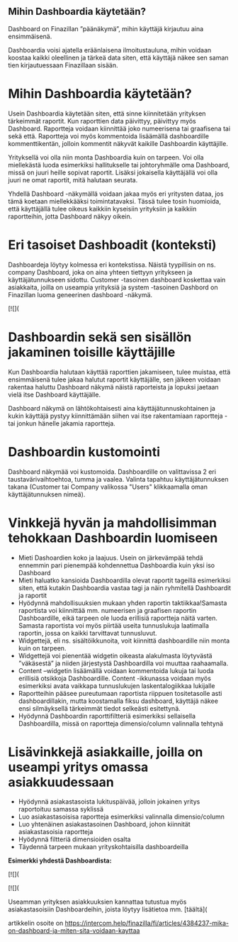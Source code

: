 ## Mihin Dashboardia käytetään?

Dashboard on Finazillan ”päänäkymä”, mihin käyttäjä kirjautuu aina ensimmäisenä.

Dashboardia voisi ajatella eräänlaisena ilmoitustauluna, mihin voidaan koostaa kaikki oleellinen ja tärkeä data siten, että käyttäjä näkee sen saman tien kirjautuessaan Finazillaan sisään.

# Mihin Dashboardia käytetään?

Usein Dashboardia käytetään siten, että sinne kiinnitetään yrityksen tärkeimmät raportit. Kun raporttien data päivittyy, päivittyy myös Dashboard. Raportteja voidaan kiinnittää joko numeerisena tai graafisena tai sekä että. Raportteja voi myös kommentoida lisäämällä dashboardille kommenttikentän, jolloin kommentit näkyvät kaikille Dashboardin käyttäjille.

Yrityksellä voi olla niin monta Dashboardia kuin on tarpeen. Voi olla miellekästä luoda esimerkiksi hallitukselle tai johtoryhmälle oma Dashboard, missä on juuri heille sopivat raportit. Lisäksi jokaisella käyttäjällä voi olla juuri ne omat raportit, mitä halutaan seurata.

Yhdellä Dashboard -näkymällä voidaan jakaa myös eri yritysten dataa, jos tämä koetaan miellekkääksi toimintatavaksi. Tässä tulee tosin huomioida, että käyttäjällä tulee oikeus kaikkiin kyseisiin yrityksiin ja kaikkiin raportteihin, jotta Dashboard näkyy oikein.

# Eri tasoiset Dashboadit (konteksti)

Dashboardeja löytyy kolmessa eri kontekstissa. Näistä tyypillisin on ns. company Dashboard, joka on aina yhteen tiettyyn yritykseen ja käyttäjätunnukseen sidottu. Customer -tasoinen dashboard koskettaa vain asiakkaita, joilla on useampia yrityksiä ja system -tasoinen Dashbord on Finazillan luoma geneerinen dashboard -näkymä.

[![](

# Dashboardin sekä sen sisällön jakaminen toisille käyttäjille

Kun Dashboardia halutaan käyttää raporttien jakamiseen, tulee muistaa, että ensimmäisenä tulee jakaa halutut raportit käyttäjälle, sen jälkeen voidaan rakentaa haluttu Dashboard näkymä näistä raporteista ja lopuksi jaetaan vielä itse Dashboard käyttäjälle.

Dashboard näkymä on lähtökohtaisesti aina käyttäjätunnuskohtainen ja kukin käyttäjä pystyy kiinnittämään siihen vai itse rakentamiaan raportteja - tai jonkun hänelle jakamia raportteja.

# Dashboardin kustomointi

Dashboard näkymää voi kustomoida. Dashboardille on valittavissa 2 eri taustavärivaihtoehtoa, tumma ja vaalea. Valinta tapahtuu käyttäjätunnuksen takana (Customer tai Company valikossa "Users" klikkaamalla oman käyttäjätunnuksen nimeä).

# Vinkkejä hyvän ja mahdollisimman tehokkaan Dashboardin luomiseen

* Mieti Dashoardien koko ja laajuus. Usein on järkevämpää tehdä ennemmin pari pienempää kohdennettua Dashboardia kuin yksi iso Dashboard
* Mieti haluatko kansioida Dashboardilla olevat raportit tageillä esimerkiksi siten, että kutakin Dashboardia vastaa tagi ja näin ryhmitellä Dashboardit ja raportit
* Hyödynnä mahdollisuuksien mukaan yhden raportin taktiikkaa!Samasta raportista voi kiinnittää mm. numeerisen ja graafisen raportin Dashboardille, eikä tarpeen ole luoda erillisiä raportteja näitä varten. Samasta raportista voi myös piirtää useita tunnuslukuja laatimalla raportin, jossa on kaikki tarvittavat tunnusluvut.
* Widgettejä, eli ns. sisältöikkunoita, voit kiinnittä dashboardille niin monta kuin on tarpeen.
* Widgettejä voi pienentää widgetin oikeasta alakulmasta löytyvästä ”väkäsestä” ja niiden järjestystä Dashboardilla voi muuttaa raahaamalla.
* Content –widgetin lisäämällä voidaan kommentoida lukuja tai luoda erillisiä otsikkoja Dashboardille. Content -ikkunassa voidaan myös esimerkiksi avata vaikkapa tunnuslukujen laskentalogiikkaa lukijalle
* Raportteihin pääsee pureutumaan raportista riippuen tositetasolle asti dashboardillakin, mutta koostamalla fiksu dashboard, käyttäjä näkee ensi silmäyksellä tärkeimmät tiedot selkeästi esitettynä.
* Hyödynnä Dashboardin raporttifiltteriä esimerkiksi sellaisella Dashboardilla, missä on raportteja dimensio/column valinnalla tehtynä
# Lisävinkkejä asiakkaille, joilla on useampi yritys omassa asiakkuudessaan

* Hyödynnä asiakastasoista lukituspäivää, jolloin jokainen yritys raportoituu samassa syklissä
* Luo asiakastasoisisa raportteja esimerkiksi valinnalla dimensio/column
* Luo yhtenäinen asiakastasoinen Dashboard, johon kiinnität asiakastasoisia raportteja
* Hyödynnä filtteriä dimensioiden osalta
* Täydennä tarpeen mukaan yrityskohtaisilla dashboardeilla

**Esimerkki yhdestä Dashboardista:**

[![](

[![](

Useamman yrityksen asiakkuuksien kannattaa tutustua myös asiakastasoisiin Dashboardeihin, joista löytyy lisätietoa mm. [täältä](



artikkelin osoite on https://intercom.help/finazilla/fi/articles/4384237-mika-on-dashboard-ja-miten-sita-voidaan-kayttaa

